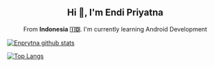 <h2 align="center"> Hi 👋, I'm Endi Priyatna</h2>
<p align="center"> From <b>Indonesia 🇮🇩</b>. I'm currently learning Android Development</p>

[![Enprytna github stats](https://github-readme-stats.vercel.app/api?username=Enprytna&show_icons=true&count_private=true&include_all_commits=true&theme=cobalt)](https://github.com/anuraghazra/github-readme-stats)

[![Top Langs](https://github-readme-stats.vercel.app/api/top-langs/?username=enprytna&layout=compact&theme=cobalt)](https://github.com/anuraghazra/github-readme-stats)
